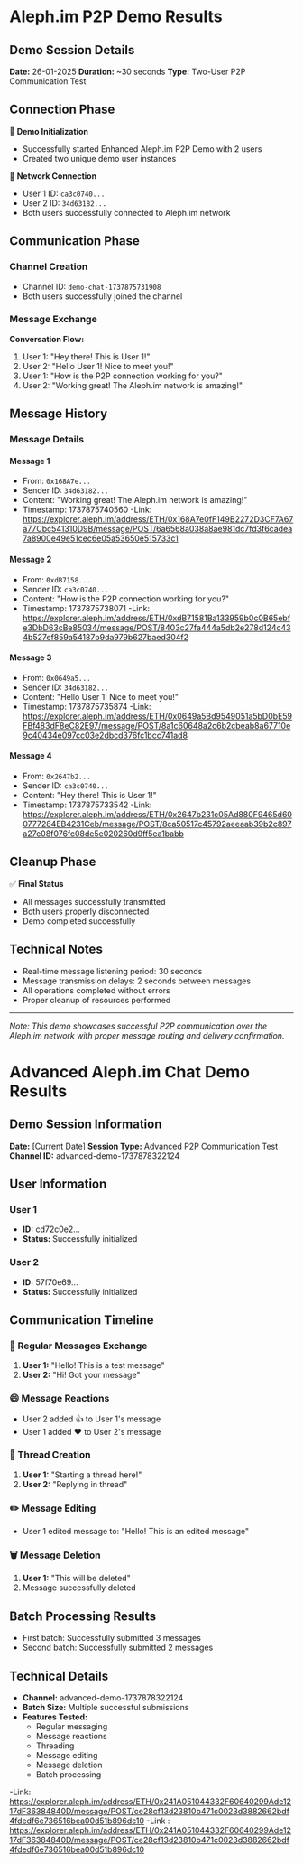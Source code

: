 # Aleph.im P2P Demo Results

## Demo Session Details
**Date:** 26-01-2025
**Duration:** ~30 seconds
**Type:** Two-User P2P Communication Test

## Connection Phase
🚀 **Demo Initialization**
- Successfully started Enhanced Aleph.im P2P Demo with 2 users
- Created two unique demo user instances

📡 **Network Connection**
- User 1 ID: `ca3c0740...`
- User 2 ID: `34d63182...`
- Both users successfully connected to Aleph.im network

## Communication Phase
### Channel Creation
- Channel ID: `demo-chat-1737875731908`
- Both users successfully joined the channel

### Message Exchange
**Conversation Flow:**
1. User 1: "Hey there! This is User 1!"
2. User 2: "Hello User 1! Nice to meet you!"
3. User 1: "How is the P2P connection working for you?"
4. User 2: "Working great! The Aleph.im network is amazing!"

## Message History
### Message Details

#### Message 1
- From: `0x168A7e...`
- Sender ID: `34d63182...`
- Content: "Working great! The Aleph.im network is amazing!"
- Timestamp: 1737875740560
-Link: https://explorer.aleph.im/address/ETH/0x168A7e0fF149B2272D3CF7A67a77Cbc541310D9B/message/POST/6a6568a038a8ae981dc7fd3f6cadea7a8900e49e51cec6e05a53650e515733c1

#### Message 2
- From: `0xdB7158...`
- Sender ID: `ca3c0740...`
- Content: "How is the P2P connection working for you?"
- Timestamp: 1737875738071
-Link: https://explorer.aleph.im/address/ETH/0xdB71581Ba133959b0c0B65ebfe3DbD63cBe85034/message/POST/8403c27fa444a5db2e278d124c434b527ef859a54187b9da979b627baed304f2

#### Message 3
- From: `0x0649a5...`
- Sender ID: `34d63182...`
- Content: "Hello User 1! Nice to meet you!"
- Timestamp: 1737875735874
-Link: https://explorer.aleph.im/address/ETH/0x0649a5Bd9549051a5bD0bE59FBf483dF8eC82E97/message/POST/8a1c60648a2c6b2cbeab8a67710e9c40434e097cc03e2dbcd376fc1bcc741ad8

#### Message 4
- From: `0x2647b2...`
- Sender ID: `ca3c0740...`
- Content: "Hey there! This is User 1!"
- Timestamp: 1737875733542
-Link: https://explorer.aleph.im/address/ETH/0x2647b231c05Ad880F9465d600777284EB4231Ceb/message/POST/8ca50517c45792aeeaab39b2c897a27e08f076fc08de5e020260d9ff5ea1babb

## Cleanup Phase
✅ **Final Status**
- All messages successfully transmitted
- Both users properly disconnected
- Demo completed successfully

## Technical Notes
- Real-time message listening period: 30 seconds
- Message transmission delays: 2 seconds between messages
- All operations completed without errors
- Proper cleanup of resources performed

---
*Note: This demo showcases successful P2P communication over the Aleph.im network with proper message routing and delivery confirmation.* 

# Advanced Aleph.im Chat Demo Results

## Demo Session Information
**Date:** [Current Date]
**Session Type:** Advanced P2P Communication Test
**Channel ID:** advanced-demo-1737878322124

## User Information
### User 1
- **ID:** cd72c0e2...
- **Status:** Successfully initialized

### User 2
- **ID:** 57f70e69...
- **Status:** Successfully initialized

## Communication Timeline

### 📝 Regular Messages Exchange
1. **User 1:** "Hello! This is a test message"
2. **User 2:** "Hi! Got your message"

### 😄 Message Reactions
- User 2 added 👍 to User 1's message
- User 1 added ❤️ to User 2's message

### 🧵 Thread Creation
1. **User 1:** "Starting a thread here!"
2. **User 2:** "Replying in thread"

### ✏️ Message Editing
- User 1 edited message to: "Hello! This is an edited message"

### 🗑️ Message Deletion
1. **User 1:** "This will be deleted"
2. Message successfully deleted

## Batch Processing Results
- First batch: Successfully submitted 3 messages
- Second batch: Successfully submitted 2 messages

## Technical Details
- **Channel:** advanced-demo-1737878322124
- **Batch Size:** Multiple successful submissions
- **Features Tested:**
  - Regular messaging
  - Message reactions
  - Threading
  - Message editing
  - Message deletion
  - Batch processing

-Link: https://explorer.aleph.im/address/ETH/0x241A051044332F60640299Ade1217dF36384840D/message/POST/ce28cf13d23810b471c0023d3882662bdf4fdedf6e736516bea00d51b896dc10
-Link : https://explorer.aleph.im/address/ETH/0x241A051044332F60640299Ade1217dF36384840D/message/POST/ce28cf13d23810b471c0023d3882662bdf4fdedf6e736516bea00d51b896dc10